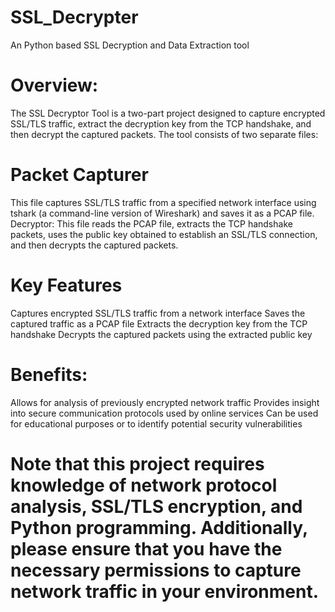 # SSL_Decrypter
An Python based SSL Decryption and Data Extraction tool

# Overview:

The SSL Decryptor Tool is a two-part project designed to capture encrypted SSL/TLS traffic, extract the decryption key from the TCP handshake, and then decrypt the captured packets. The tool consists of two separate files:

# Packet Capturer
This file captures SSL/TLS traffic from a specified network interface using tshark (a command-line version of Wireshark) and saves it as a PCAP file.
Decryptor: This file reads the PCAP file, extracts the TCP handshake packets, uses the public key obtained to establish an SSL/TLS connection, and then decrypts the captured packets.

# Key Features

Captures encrypted SSL/TLS traffic from a network interface
Saves the captured traffic as a PCAP file
Extracts the decryption key from the TCP handshake
Decrypts the captured packets using the extracted public key

# Benefits:
Allows for analysis of previously encrypted network traffic
Provides insight into secure communication protocols used by online services
Can be used for educational purposes or to identify potential security vulnerabilities

# Note that this project requires knowledge of network protocol analysis, SSL/TLS encryption, and Python programming. Additionally, please ensure that you have the necessary permissions to capture network traffic in your environment.

